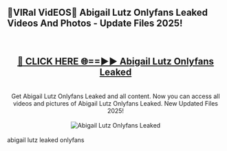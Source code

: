 <h2>🔴VIRal VidEOS🔴 Abigail Lutz Onlyfans Leaked Videos And Photos - Update Files 2025!</h2>
<br>
<div align="center">
<h2><a href="https://virallinks.top/odZfE0" rel="nofollow">🔴 CLICK HERE 🌐==►► Abigail Lutz Onlyfans Leaked</a></h2>
<br>
Get Abigail Lutz Onlyfans Leaked and all content. Now you can access all videos and pictures of Abigail Lutz Onlyfans Leaked. New Updated Files 2025!
<br>
<br>
<a href="https://virallinks.top/odZfE0" rel="nofollow" data-target="animated-image.originalLink"><img src="https://i.imgur.com/dJHk4Zq.gif)" alt="Abigail Lutz Onlyfans Leaked" style="max-width: 100%; display: inline-block;" data-target="animated-image.originalImage"></a>
</div>
<br>
abigail lutz leaked onlyfans